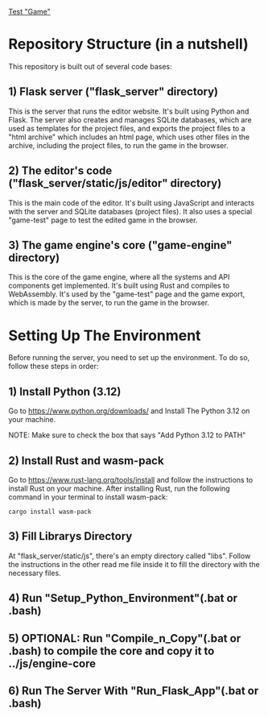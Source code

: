 [Test "Game"](https://www.newgrounds.com/portal/view/project/5114044)
# Repository Structure (in a nutshell)
This repository is built out of several code bases:
## 1) Flask server ("flask_server" directory)
This is the server that runs the editor website. It's built using Python and Flask.
The server also creates and manages SQLite databases, which are used as templates for the project files, and exports the project files to a "html archive" which includes an html page, which uses other files in the archive, including the project files, to run the game in the browser.
## 2) The editor's code ("flask_server/static/js/editor" directory)
This is the main code of the editor. It's built using JavaScript and interacts with the server and SQLite databases (project files). It also uses a special "game-test" page to test the edited game in the browser.
## 3) The game engine's core ("game-engine" directory)
This is the core of the game engine, where all the systems and API components get implemented. It's built using Rust and compiles to WebAssembly. It's used by the "game-test" page and the game export, which is made by the server, to run the game in the browser.
# Setting Up The Environment
Before running the server, you need to set up the environment. To do so, follow these steps in order:
## 1) Install Python (3.12)
Go to https://www.python.org/downloads/ and Install The Python 3.12 on your machine.

NOTE: Make sure to check the box that says "Add Python 3.12 to PATH"
## 2) Install Rust and wasm-pack
Go to https://www.rust-lang.org/tools/install and follow the instructions to install Rust on your machine. After installing Rust, run the following command in your terminal to install wasm-pack:
```
cargo install wasm-pack
```
## 3) Fill Librarys Directory
At "flask_server/static/js", there's an empty directory called "libs". Follow the instructions in the other read me file inside it to fill the directory with the necessary files.
## 4) Run "Setup_Python_Environment"(.bat or .bash)
## 5) OPTIONAL: Run "Compile_n_Copy"(.bat or .bash) to compile the core and copy it to ../js/engine-core
## 6) Run The Server With "Run_Flask_App"(.bat or .bash)

